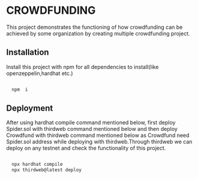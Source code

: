 # CROWDFUNDING

This project demonstrates the functioning of how crowdfunding can be achieved by some organization by creating multiple crowdfunding project.

## Installation

Install this project with npm for all dependencies to install(like openzeppelin,hardhat etc.)

```bash

  npm  i

```

## Deployment

After using hardhat compile command mentioned below, first deploy Spider.sol with thirdweb command mentioned below and then deploy Crowdfund with thirdweb command mentioned below as Crowdfund need Spider.sol address while deploying with thirdweb.Through thirdweb we can deploy on any testnet and check the functionality of this project.

```bash

  npx hardhat compile
  npx thirdweb@latest deploy

```
